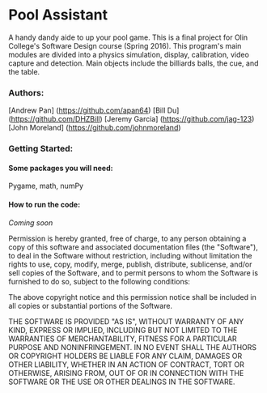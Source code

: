 # Pool Assistant
A handy dandy aide to up your pool game.
This is a final project for Olin College's Software Design course (Spring 2016). 
This program's main modules are divided into a physics simulation, display, calibration, video capture and detection. Main objects include the billiards balls, the cue, and the table. 

### Authors:
[Andrew Pan] (https://github.com/apan64)
[Bill Du] (https://github.com/DHZBill)
[Jeremy Garcia] (https://github.com/jag-123)
[John Moreland] (https://github.com/johnmoreland)

### Getting Started:
#### Some packages you will need:
Pygame, math, numPy 

#### How to run the code:
*Coming soon*


Permission is hereby granted, free of charge, to any person obtaining a copy of this software and associated documentation files (the "Software"), to deal in the Software without restriction, including without limitation the rights to use, copy, modify, merge, publish, distribute, sublicense, and/or sell copies of the Software, and to permit persons to whom the Software is furnished to do so, subject to the following conditions:

The above copyright notice and this permission notice shall be included in all copies or substantial portions of the Software.

THE SOFTWARE IS PROVIDED "AS IS", WITHOUT WARRANTY OF ANY KIND, EXPRESS OR IMPLIED, INCLUDING BUT NOT LIMITED TO THE WARRANTIES OF MERCHANTABILITY, FITNESS FOR A PARTICULAR PURPOSE AND NONINFRINGEMENT. IN NO EVENT SHALL THE AUTHORS OR COPYRIGHT HOLDERS BE LIABLE FOR ANY CLAIM, DAMAGES OR OTHER LIABILITY, WHETHER IN AN ACTION OF CONTRACT, TORT OR OTHERWISE, ARISING FROM, OUT OF OR IN CONNECTION WITH THE SOFTWARE OR THE USE OR OTHER DEALINGS IN THE SOFTWARE.

